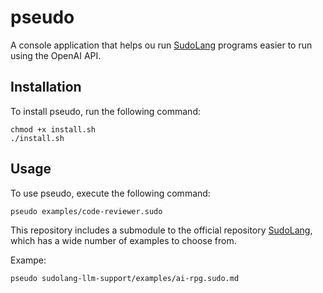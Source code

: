 # pseudo

A console application that helps ou run [SudoLang](https://github.com/paralleldrive/sudolang-llm-support) programs easier to run using the OpenAI API.

## Installation
To install pseudo, run the following command:

```shell
chmod +x install.sh
./install.sh
```
## Usage

To use pseudo, execute the following command:

```shell
pseudo examples/code-reviewer.sudo
```
This repository includes a submodule to the official repository [SudoLang](https://github.com/paralleldrive/sudolang-llm-support), which has a wide number of examples to choose from.

Exampe:

```shell
pseudo sudolang-llm-support/examples/ai-rpg.sudo.md
```

